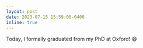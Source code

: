 ```yaml
---
layout: post
date: 2023-07-15 15:59:00-0400
inline: true
---
```


Today, I formally graduated from my PhD at Oxford! :smile:
